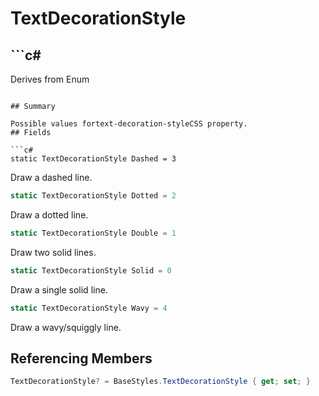 # TextDecorationStyle

## ```c#
Derives from Enum
```

## Summary

Possible values fortext-decoration-styleCSS property.
## Fields

```c#
static TextDecorationStyle Dashed = 3
```
Draw a dashed line.
```c#
static TextDecorationStyle Dotted = 2
```
Draw a dotted line.
```c#
static TextDecorationStyle Double = 1
```
Draw two solid lines.
```c#
static TextDecorationStyle Solid = 0
```
Draw a single solid line.
```c#
static TextDecorationStyle Wavy = 4
```
Draw a wavy/squiggly line.
## Referencing Members

```c#
TextDecorationStyle? = BaseStyles.TextDecorationStyle { get; set; } 
```
